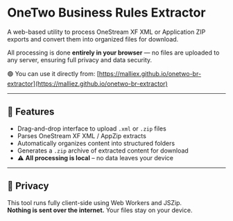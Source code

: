 # OneTwo Business Rules Extractor

A web-based utility to process OneStream XF XML or Application ZIP exports and convert them into organized files for download.

All processing is done **entirely in your browser** — no files are uploaded to any server, ensuring full privacy and data security.

🟢 You can use it directly from: [https://malliex.github.io/onetwo-br-extractor](https://malliez.github.io/onetwo-br-extractor)

---

## 🚀 Features

- Drag-and-drop interface to upload `.xml` or `.zip` files
- Parses OneStream XF XML / AppZip extracts
- Automatically organizes content into structured folders
- Generates a `.zip` archive of extracted content for download
- ⚠️ **All processing is local** – no data leaves your device

---

## 🔐 Privacy

This tool runs fully client-side using Web Workers and JSZip.  
**Nothing is sent over the internet.** Your files stay on your device.
